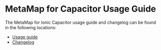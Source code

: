 # MetaMap for Capacitor Usage Guide

The MetaMap for Ionic Capacitor usage guide and changelog can be found in the following locations:

* [Usage guide](https://github.com/matiasfic/metamap-capacitor-plugin/blob/main/docs/metaMap-capacitor.md)
* [Changelog](https://github.com/matiasfic/metamap-capacitor-plugin/blob/main/docs/metamap-capacitor-changelog.md)
